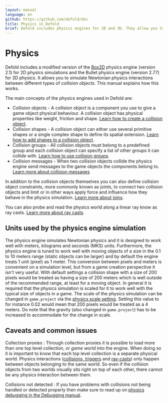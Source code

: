 ```yaml
---
layout: manual
language: en
github: https://github.com/defold/doc
title: Physics in Defold
brief: Defold includes physics engines for 2D and 3D. They allow you to simulate Newtonian physics interactions between different types of collision objects.
---
```


# Physics

Defold includes a modified version of the [Box2D](http://www.box2d.org) physics engine (version 2.1) for 2D physics simulations and the Bullet physics engine (version 2.77) for 3D physics. It allows you to simulate Newtonian physics interactions between different types of _collision objects_. This manual explains how this works.

The main concepts of the physics engines used in Defold are:

* Collision objects - A collision object is a component you use to give a game object physical behaviour. A collision object has physical properties like weight, friction and shape. [Learn how to create a collision object](/manuals/physics-objects).
* Collision shapes - A collision object can either use several primitive shapes or a single complex shape to define its spatial extension. [Learn how to add shapes to a collision object](/manuals/physics-shapes).
* Collision groups - All collision objects must belong to a predefined group and each collision object can specify a list of other groups it can collide with. [Learn how to use collision groups](/manuals/physics-groups).
* Collision messages - When two collision objects collide the physics engine send messages to the game objects the components belong to. [Learn more about collision messages](/manuals/physics-messages)

In addition to the collision objects themselves you can also define collision object constraints, more commonly known as joints, to connect two collision objects and limit or in other ways apply force and influence how they behave in the physics simulation. [Learn more about joins](/manuals/physics-joints).

You can also probe and read the physics world along a linear ray know as ray casts. [Learn more about ray casts](/manuals/physics-ray-casts).


## Units used by the physics engine simulation

The physics engine simulates Newtonian physics and it is designed to work well with meters, kilograms and seconds (MKS) units. Furthermore, the physics engine is tuned to work well with moving objects of a size in the 0.1 to 10 meters range (static objects can be larger) and by default the engine treats 1 unit (pixel) as 1 meter. This conversion between pixels and meters is convenient on a simulation level, but from a game creation perspective it isn't very useful. With default settings a collision shape with a size of 200 pixels would be treated as having a size of 200 meters which is well outside of the recommended range, at least for a moving object. In general it is required that the physics simulation is scaled for it to work well with the typical size of objects in a game. The scale of the physics simulation can be changed in `game.project` via the [physics scale setting](/manuals/project-settings/#physics). Setting this value to for instance 0.02 would mean that 200 pixels would be treated as a 4 meters. Do note that the gravity (also changed in `game.project`) has to be increased to accommodate for the change in scale.


## Caveats and common issues

Collection proxies
: Through collection proxies it is possible to load more than one top level collection, or *game world* into the engine. When doing so it is important to know that each top level collection is a separate physical world. Physics interactions ([collisions, triggers](/manuals/physics-messages) and [ray-casts](/manuals/physics-ray-casts)) only happen between objects belonging to the same world. So even if the collision objects from two worlds visually sits right on top of each other, there cannot be any physics interaction between them.

Collisions not detected
: If you have problems with collisions not being handled or detected properly then make sure to read up on [physics debugging in the Debugging manual](/manuals/debugging/#debugging-problems-with-physics).
